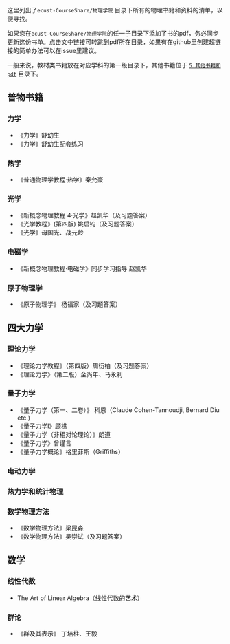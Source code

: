 这里列出了`ecust-CourseShare/物理学院` 目录下所有的物理书籍和资料的清单，以便寻找。

如果您在`ecust-CourseShare/物理学院`的任一子目录下添加了书的pdf，务必同步更新这份书单。点击文中链接可转跳到pdf所在目录，如果有在github里创建超链接的简单办法可以在issue里建议。

一般来说，教材类书籍放在对应学科的第一级目录下，其他书籍位于 [`5 其他书籍和pdf`](https://github.com/AWeizihao/ecust-CourseShare/tree/58fcc25c8de02407dd9fb45ca3a72520baaa407e/%E7%89%A9%E7%90%86%E5%AD%A6%E9%99%A2/5%20%E5%85%B6%E4%BB%96%E4%B9%A6%E7%B1%8D%E5%92%8Cpdf) 目录下。

## 普物书籍
### 力学
+ 《力学》舒幼生
+ 《力学》舒幼生配套练习
### 热学
+ 《普通物理学教程·热学》秦允豪
### 光学
+ 《新概念物理教程 4·光学》赵凯华（及习题答案）
+ 《光学教程》(第四版) 姚启钧（及习题答案）
+ 《光学》母国光、战元龄
### 电磁学
+ 《新概念物理教程·电磁学》同步学习指导 赵凯华 
### 原子物理学
+ 《原子物理学》 杨福家（及习题答案）

## 四大力学
### 理论力学
+ 《理论力学教程》（第四版）周衍柏（及习题答案）
+ 《理论力学》（第二版）金尚年、马永利
  
### 量子力学
+ 《量子力学（第一、二卷）》 科恩（Claude Cohen-Tannoudji, Bernard Diu etc.)
+ 《量子力学Ⅰ》顾樵
+ 《量子力学（非相对论理论）》朗道
+ 《量子力学》曾谨言
+ 《量子力学概论》格里菲斯（Griffiths）

### 电动力学
### 热力学和统计物理

### 数学物理方法
+ 《数学物理方法》梁昆淼
+ 《数学物理方法》吴崇试（及习题答案）
## 数学
### 线性代数
+ The Art of Linear Algebra（线性代数的艺术）
### 群论
+ 《群及其表示》 丁培柱、王毅
